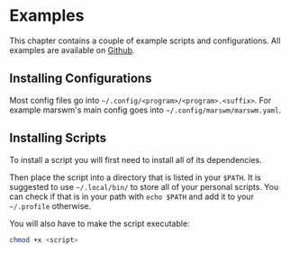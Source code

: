 # Examples
This chapter contains a couple of example scripts and configurations.
All examples are available on [Github](https://github.com/jzbor/marswm/tree/master/examples).

## Installing Configurations
Most config files go into `~/.config/<program>/<program>.<suffix>`.
For example marswm's main config goes into `~/.config/marswm/marswm.yaml`.

## Installing Scripts
To install a script you will first need to install all of its dependencies.

Then place the script into a directory that is listed in your `$PATH`.
It is suggested to use `~/.local/bin/` to store all of your personal scripts.
You can check if that is in your path with `echo $PATH` and add it to your `~/.profile` otherwise.

You will also have to make the script executable:
```sh
chmod +x <script>
```
